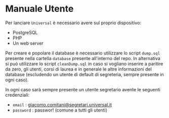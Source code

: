 # Manuale Utente

Per lanciare `Universal` è necessario avere sul proprio dispositivo: 

- PostgreSQL
- PHP
- Un web server

Per creare e popolare il database è necessario utilizzare lo script `dump.sql` presente nella cartella `database` presente all'interno del repo. In alternativa si può utilizzare lo script `cleanDump.sql` in caso si vogliano inserire a paritire da zero, gli utenti, corsi di laurea e in generale le altre informazioni del database (escludendo un utente di default di segreteria, sempre presente in ogni caso).

In ogni caso sarà sempre presente un utente segretario avente le seguenti credenziali: 

- `email` : giacomo.comitani@segretari.universal.it
- `password` : passwor! (comune a tutti gli utenti)
